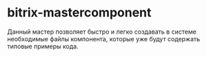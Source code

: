 bitrix-mastercomponent
======================

Данный мастер позволяет быстро и легко создавать в системе необходимые файлы компонента, которые уже будут содержать типовые примеры кода.
